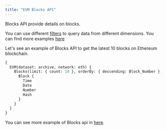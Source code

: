 ```yaml
---
title: "EVM Blocks API"
---
```


<head>
<meta name="title" content="EVM Blocks API"/>

<meta name="description" content="Access Ethereum block data, including gas limits, rewards, and more. Get the latest 10 blocks with the EVM Blocks API."/>

<meta name="keywords" content="Ethereum blockchain, Block information, Block data retrieval, Ethereum network, Block height, Gas limit, Block rewards, Timestamp, Block difficulty, Transaction count, Uncle count, Total difficulty, Block size, Miner, Block hash, Block date, Block filtering options, Block aggregation, Ethereum analytics, Ethereum development"/>

<meta name="robots" content="index, follow"/>
<meta http-equiv="Content-Type" content="text/html; charset=utf-8"/>
<meta name="language" content="English"/>

<!-- Open Graph / Facebook -->
<meta property="og:type" content="website" />

<meta property="og:title" content="EVM Blocks API" />

<meta property="og:description" content="Access Ethereum block data, including gas limits, rewards, and more. Get the latest 10 blocks with the EVM Blocks API." />

<!-- Twitter -->
<meta property="twitter:card" content="summary_large_image" />

<meta property="twitter:title" content="EVM Blocks API" />

<meta property="twitter:description" content="Access Ethereum block data, including gas limits, rewards, and more. Get the latest 10 blocks with the EVM Blocks API." />
</head>

Blocks API provide details on blocks.

You can use different [filters](docs/graphql/filters.mdx) to query data from different dimensions. You can find more examples [here](/docs/examples/blocks/blocks-api)

Let's see an example of Blocks API to get the latest 10 blocks on Ethereum blockchain.

```graphql
{
  EVM(dataset: archive, network: eth) {
    Blocks(limit: { count: 10 }, orderBy: { descending: Block_Number }) {
      Block {
        Time
        Date
        Number
        Hash
      }
    }
  }
}
```

You can see more example of Blocks api in [here](docs/examples/blocks/blocks-api.md).
